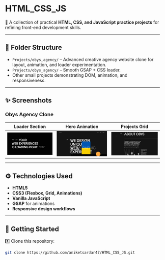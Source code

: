 # HTML_CSS_JS

🚀 A collection of practical **HTML, CSS, and JavaScript practice projects** for refining front-end development skills.

---

## 📂 Folder Structure

- `Projects/obys_agency/` – Advanced creative agency website clone for layout, animation, and loader experimentation.
- `Projects/obys_agency/` – Smooth GSAP + CSS loader.
- Other small projects demonstrating DOM, animation, and responsiveness.

---

## ✨ Screenshots

### Obys Agency Clone

| Loader Section | Hero Animation | Projects Grid |
|:------------:|:----------------:|:-------------:|
| ![Hero](https://raw.githubusercontent.com/aniketsardar47/HTML_CSS_JS/main/Projects/obys_agency/img/obys_agency1.png) | ![Loader](https://raw.githubusercontent.com/aniketsardar47/HTML_CSS_JS/main/Projects/obys_agency/img/obys_agency2.png) | ![Grid](https://raw.githubusercontent.com/aniketsardar47/HTML_CSS_JS/main/Projects/obys_agency/img/obys_agency4.png) |


---

## ⚙️ Technologies Used

- **HTML5**
- **CSS3 (Flexbox, Grid, Animations)**
- **Vanilla JavaScript**
- **GSAP** for animations
- **Responsive design workflows**

---

## 🚀 Getting Started

1️⃣ Clone this repository:
```bash
git clone https://github.com/aniketsardar47/HTML_CSS_JS.git
